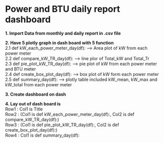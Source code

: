 # Power and BTU daily report dashboard

**1. Import Data from monthly and daily report in .csv file**

**2. Have 5 plotly graph in dash board with 5 function** <br />
   2.1 def kW_each_power_meter_day(df): --> Area plot of kW from each power meter<br />
   2.2 def compare_kW_TR_day(df): --> line plor of Total_kW and Total_Tr <br />
   2.3 def pie_plot_kW_TR_day(df): --> pie plot of kW from each power meter and BTU meter <br />
   2.4 def create_box_plot_day(df): --> box plot of kW form each power meter <br />
   2.5 def summary_day(df): --> plotly table included kW_mean, kW_max and kW_total from each power meter<br />

**3. Create dashboard on dash**

**4. Lay out of dash board is** <br />
   Row1 : Col1 is Title <br /> 
   Row2 : (Col1 is def kW_each_power_meter_day(df):, Col2 is def compare_kW_TR_day(df):) <br />
   Row3 : (Col1 is def pie_plot_kW_TR_day(df):, Col2 is def create_box_plot_day(df):) <br />
   Row4 : Col1 is def summary_day(df):


